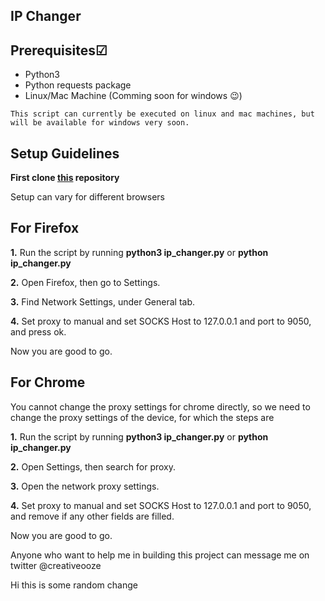 ## IP Changer

## Prerequisites☑
- Python3
- Python requests package
- Linux/Mac Machine (Comming soon for windows :wink:)

```
This script can currently be executed on linux and mac machines, but will be available for windows very soon.
```

## Setup Guidelines

**First clone [this](https://github.com/creativeooze/ip_changer.git) repository**

Setup can vary for different browsers

## For Firefox

**1.** Run the script by running **python3 ip_changer.py** or **python ip_changer.py**

**2.** Open Firefox, then go to Settings.

**3.** Find Network Settings, under General tab.

**4.** Set proxy to manual and set SOCKS Host to 127.0.0.1 and port to 9050, and press ok.

Now you are good to go.

## For Chrome

You cannot change the proxy settings for chrome directly, so we need to change the proxy settings of the device, for which the steps are

**1.** Run the script by running **python3 ip_changer.py** or **python ip_changer.py**

**2.** Open Settings, then search for proxy.

**3.** Open the network proxy settings.

**4.** Set proxy to manual and set SOCKS Host to 127.0.0.1 and port to 9050, and remove if any other fields are filled.

Now you are good to go.

Anyone who want to help me in building this project can message me on twitter @creativeooze


Hi this is some random change
